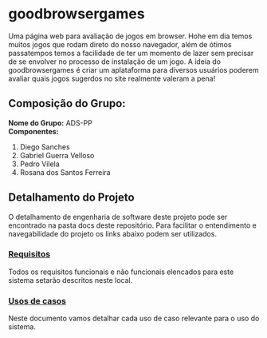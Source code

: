 # goodbrowsergames
Uma página web para avaliação de jogos em browser. Hohe em dia temos muitos jogos que rodam direto do nosso navegador, além de ótimos passatempos temos a facilidade de ter um momento de lazer sem precisar de se envolver no processo de instalação de um jogo. A ideia do goodbrowsergames é criar um aplataforma para diversos usuários poderem avaliar quais jogos sugerdos no site realmente valeram a pena!
## Composição do Grupo: 
**Nome do Grupo:** ADS-PP  
**Componentes:**
1. Diego Sanches
2. Gabriel Guerra Velloso
3. Pedro Vilela
4. Rosana dos Santos Ferreira

## Detalhamento do Projeto
O detalhamento de engenharia de software deste projeto pode ser encontrado na pasta docs deste repositório. Para facilitar o entendimento e navegabilidade do projeto os links abaixo podem ser utilizados.  

### [Requisitos](docs/reqs.md)
Todos os requisitos funcionais e não funcionais elencados para este sistema setarão descritos neste local.
### [Usos de casos](docs/usecases.md)
Neste documento vamos detalhar cada uso de caso relevante para o uso do sistema.

